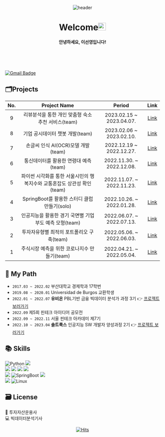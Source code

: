  <div align=center>
 
 ![header](https://capsule-render.vercel.app/api?type=transparent&fontColor=1F18B1&height=100&section=header&text=SunYoung's%20GitHub&fontSize=55&animation=twinkling&fontAlignY=40&fontAlign=50&desc=since2022&descSize=25&descAlignY=72&descAlign=72)

# Welcome<img src="https://media.giphy.com/media/hvRJCLFzcasrR4ia7z/giphy.gif" width="25px">
#### 안녕하세요, 이선영입니다!
 
  </div> <br><br><br>

[![Gmail Badge](https://img.shields.io/badge/-rumbini98@gmail.com-c14438?style=flat-square&logo=Gmail&logoColor=white&link=mailto:rumbini98@gmail.com)](mailto:rumbini98@gmail.com)


## 🗂️Projects
|No.|Project Name|Period|Link|
|:--:|:--:|:--:|:--:|
|9|리뷰분석을 통한 개인 맞춤형 숙소 추천 서비스(team)|2023.02.15 ~ 2023.04.07.|[Link](https://github.com/Solxcero/RnR)|
|8|기업 공시데이터 챗봇 개발(team)|2023.02.06 ~ 2023.02.10.|[Link](https://github.com/Solxcero/sesac-2rd/tree/main/NLP%20mini%20Project)|
|7|손글씨 인식 AI(OCR)모델 개발(team)|2022.12.19 ~ 2022.12.27.|[Link](https://github.com/Solxcero/sesac-2rd/tree/main/DL%20Project)|
|6|통신데이터를 활용한 연령대 예측(team)|2022.11.30. ~ 2022.12.08.|[Link](https://github.com/Solxcero/sesac-2rd/tree/main/mini%20ML%20Project)|
|5|파이썬 시각화를 통한 서울시민의 행복지수와 교통혼잡도 상관성 확인(team)|2022.11.07. ~ 2022.11.23.|[Link](https://github.com/Solxcero/sesac-2rd/tree/main/Python_visualization)|
|4|SpringBoot를 활용한 스터디 클럽 만들기(solo)|2022.10.26. ~ 2022.01.28.|[Link](https://github.com/Solxcero/sesac-2rd/tree/main/SpringBoot/sol)|
|3|인공지능을 활용한 경기 국면별 기업 부도 예측 모형(team)|2022.06.07. ~ 2022.07.13.|[Link](https://github.com/Solxcero/ubion-3rd/tree/main/Project2)|
|2|투자자유형별 최적의 포트폴리오 구축(team)|2022.05.06. ~ 2022.06.03.|[Link](https://github.com/Solxcero/ubion-3rd/tree/main/Project1)|
|1|주식시장 예측을 위한 코로나지수 만들기(team)|2022.04.21. ~ 2022.05.04.|[Link](https://github.com/Solxcero/ubion-3rd/tree/main/Hackathon)|

## 📂 My Path
- `2017.03 ~ 2022.02` 부산대학교 경제학과 17학번
- `2019.08 ~ 2020.01` Universidad de Burgos 교환학생
- `2022.01 ~ 2022.07` **유비온** PBL기반 금융 빅데이터 분석가 과정 3기 👉 [프로젝트 보러가기](https://github.com/Solxcero/_ubion_)
- `2022.09`   제5회 핀테크 아이디어 공모전 
- `2022.09 ~ 2022.11` 서울 핀테크 아카데미 제7기
- `2022.10 ~ 2023.04` **솔트룩스** 인공지능 SW 개발자 양성과정 2기 👉 [프로젝트 보러가기](https://github.com/Solxcero/_SeSac_)

## 📚 Skills

<img alt="Python" src="https://img.shields.io/badge/python%20-%2314354C.svg?&style=for-the-badge&logo=python&logoColor=white"/> <img src="https://img.shields.io/badge/java-007396?style=for-the-badge&logo=java&logoColor=white">   
<img src="https://img.shields.io/badge/mysql-4479A1?style=for-the-badge&logo=mysql&logoColor=white"> <img src="https://img.shields.io/badge/mongoDB-47A248?style=for-the-badge&logo=MongoDB&logoColor=white">  <img src="https://img.shields.io/badge/ElasticSearch-005571?style=for-the-badge&logo=ElasticSearch&logoColor=white">   <img src="https://img.shields.io/badge/MariaDB-005571?style=for-the-badge&logo=MariaDB&logoColor=white">   
<img src="https://img.shields.io/badge/flask-000000?style=for-the-badge&logo=flask&logoColor=white"> <img alt="SpringBoot" src="https://img.shields.io/badge/SpringBoot-6DB33F?style=for-the-badge&logo=SpringBoot&logoColor=white"/>  <img src="https://img.shields.io/badge/html5-E34F26?style=for-the-badge&logo=html5&logoColor=white">   
<img src="https://img.shields.io/badge/github-181717?style=for-the-badge&logo=github&logoColor=white"> 
<img alt="Linux" src="https://img.shields.io/badge/Linux-181717?style=for-the-badge&logo=Linux&logoColor=white"/>

## 🗃️ License
💸 투자자산운용사  
💻 빅데이터분석기사


<div align=center>   
 
<!-- ![footer](https://capsule-render.vercel.app/api?section=footer&type=waving&color=0101B3&height=120)  
 
 </div>
 -->
 
 [![Hits](https://hits.seeyoufarm.com/api/count/incr/badge.svg?url=https%3A%2F%2Fhttps%2F%2Fgithub.com%2FSolxcero%2Fhit-counter&count_bg=%234E53C3&title_bg=%23090101&icon=pinboard.svg&icon_color=%234E53C3&title=hits&edge_flat=false)](https://hits.seeyoufarm.com)



